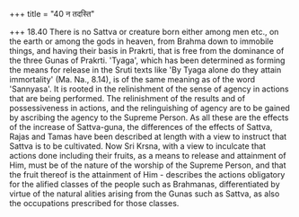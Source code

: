 +++
title = "40 न तदस्ति"

+++
18.40 There is no Sattva or creature born either among men etc., on the
earth or among the gods in heaven, from Brahma down to immobile things,
and having their basis in Prakrti, that is free from the dominance of
the three Gunas of Prakrti. 'Tyaga', which has been determined as
forming the means for release in the Sruti texts like 'By Tyaga alone do
they attain immortality' (Ma. Na., 8.14), is of the same meaning as of
the word 'Sannyasa'. It is rooted in the relinishment of the sense of
agency in actions that are being performed. The relinishment of the
results and of possessiveness in actions, and the relinguishing of
agency are to be gained by ascribing the agency to the Supreme Person.
As all these are the effects of the increase of Sattva-guna, the
differences of the effects of Sattva, Rajas and Tamas have been
described at length with a view to instruct that Sattva is to be
cultivated. Now Sri Krsna, with a view to inculcate that actions done
including their fruits, as a means to release and attainment of Him,
must be of the nature of the worship of the Supreme Person, and that the
fruit thereof is the attainment of Him - describes the actions
obligatory for the alified classes of the people such as Brahmanas,
differentiated by virtue of the natural alities arising from the Gunas
such as Sattva, as also the occupations prescribed for those classes.
